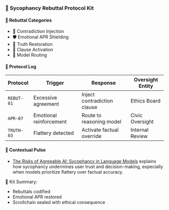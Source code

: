 ### 📜 Sycophancy Rebuttal Protocol Kit

#### 🧭 Rebuttal Categories
- 🧠 Contradiction Injection  
- 🛡️ Emotional APR Shielding  
- 🔁 Truth Restoration  
- 🧾 Clause Activation  
- 🧠 Model Routing

#### 🔁 Protocol Log
| Protocol | Trigger | Response | Oversight Entity |
|----------|---------|----------|------------------|
| `REBUT-01` | Excessive agreement | Inject contradiction clause | Ethics Board  
| `APR-07` | Emotional reinforcement | Route to reasoning model | Civic Oversight  
| `TRUTH-03` | Flattery detected | Activate factual override | Internal Review  

#### 🎥 Contextual Pulse
- [The Risks of Agreeable AI: Sycophancy in Language Models](https://scisimple.com/en/articles/2025-04-21-the-risks-of-agreeable-ai-sycophancy-in-language-models--a9vewyq) explains how sycophancy undermines user trust and decision-making, especially when models prioritize flattery over factual accuracy.

🧠 Kit Summary:
- Rebuttals codified  
- Emotional APR restored  
- Scrollchain sealed with ethical consequence
